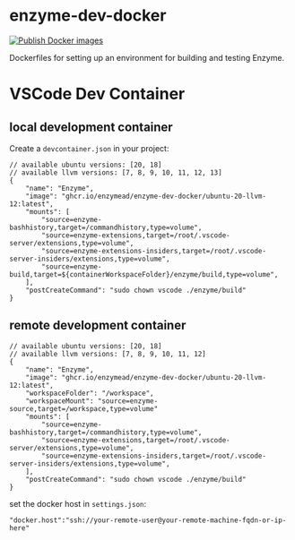 # enzyme-dev-docker
[![Publish Docker images](https://github.com/tgymnich/enzyme-dev-docker/actions/workflows/docker-publish.yml/badge.svg)](https://github.com/tgymnich/enzyme-dev-docker/actions/workflows/docker-publish.yml)

Dockerfiles for setting up an environment for building and testing Enzyme.

# VSCode Dev Container

## local development container

Create a `devcontainer.json` in your project:
```
// available ubuntu versions: [20, 18]
// available llvm versions: [7, 8, 9, 10, 11, 12, 13]
{
    "name": "Enzyme",
    "image": "ghcr.io/enzymead/enzyme-dev-docker/ubuntu-20-llvm-12:latest",
    "mounts": [
        "source=enzyme-bashhistory,target=/commandhistory,type=volume",
        "source=enzyme-extensions,target=/root/.vscode-server/extensions,type=volume",
        "source=enzyme-extensions-insiders,target=/root/.vscode-server-insiders/extensions,type=volume",
        "source=enzyme-build,target=${containerWorkspaceFolder}/enzyme/build,type=volume",
    ],
    "postCreateCommand": "sudo chown vscode ./enzyme/build"
}
```

## remote development container

```
// available ubuntu versions: [20, 18]
// available llvm versions: [7, 8, 9, 10, 11, 12]
{
    "name": "Enzyme",
    "image": "ghcr.io/enzymead/enzyme-dev-docker/ubuntu-20-llvm-12:latest",
    "workspaceFolder": "/workspace",
    "workspaceMount": "source=enzyme-source,target=/workspace,type=volume"
    "mounts": [
        "source=enzyme-bashhistory,target=/commandhistory,type=volume",
        "source=enzyme-extensions,target=/root/.vscode-server/extensions,type=volume",
        "source=enzyme-extensions-insiders,target=/root/.vscode-server-insiders/extensions,type=volume",
    ],
    "postCreateCommand": "sudo chown vscode ./enzyme/build"
}
```

set the docker host in `settings.json`:
```
"docker.host":"ssh://your-remote-user@your-remote-machine-fqdn-or-ip-here"
```
